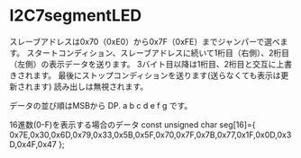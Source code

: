 # I2C7segmentLED

スレーブアドレスは0x70（0xE0）から0x7F（0xFE）までジャンパーで選べます。
スタートコンディション、スレーブアドレスに続いて1桁目（右側）、2桁目（左側）の表示データを送ります。
3バイト目以降は1桁目、2桁目と交互に上書きされます。
最後にストップコンディションを送ります(送らなくても表示は更新されます)
読み出しは無視されます。


データの並び順はMSBから
DP. a b c d e f g
です。

16進数(0-F)を表示する場合のデータ
    const unsigned char seg[16]={
    0x7E,0x30,0x6D,0x79,0x33,0x5B,0x5F,0x70,0x7F,0x7B,0x77,0x1F,0x0D,0x3D,0x4F,0x47
    };
